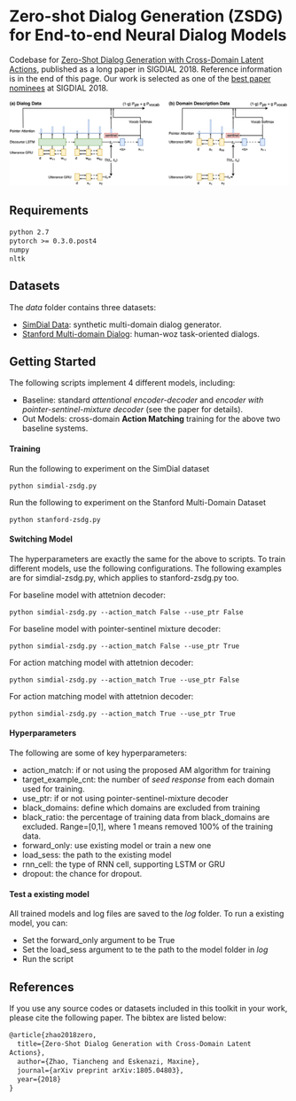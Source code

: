 # Zero-shot Dialog Generation (ZSDG) for End-to-end Neural Dialog Models
Codebase for [Zero-Shot Dialog Generation with Cross-Domain Latent Actions](https://arxiv.org/abs/1805.04803), published as a long paper in SIGDIAL 2018. Reference information is in the end of this page.
Our work is selected as one of the [best paper nominees](http://workshops.sigdial.org/conference19/proceedings.html#bestpapercandidates) at SIGDIAL 2018.

<p align="center">
  <img width="700" src="sigdial_zs_ed.png">
</p>

## Requirements
    python 2.7
    pytorch >= 0.3.0.post4
    numpy
    nltk
    
## Datasets
The *data* folder contains three datasets:
- [SimDial Data](https://github.com/snakeztc/SimDial): synthetic multi-domain dialog generator.
- [Stanford Multi-domain Dialog](https://nlp.stanford.edu/blog/a-new-multi-turn-multi-domain-task-oriented-dialogue-dataset/): human-woz task-oriented dialogs.


## Getting Started

The following scripts implement 4 different models, including:
- Baseline: standard *attentional encoder-decoder* and *encoder with pointer-sentinel-mixture decoder* (see the paper for details).
- Out Models: cross-domain **Action Matching** training for the above two baseline systems. 

#### Training

Run the following to experiment on the SimDial dataset

    python simdial-zsdg.py
    
Run the following to experiment on the Stanford Multi-Domain Dataset

    python stanford-zsdg.py
    
    
#### Switching Model

The hyperparameters are exactly the same for the above to scripts. To train different models, use the following 
configurations. The following examples are for simdial-zsdg.py, which applies to stanford-zsdg.py too.

For baseline model with attetnion decoder:

    python simdial-zsdg.py --action_match False --use_ptr False
    
For baseline model with pointer-sentinel mixture decoder:

    python simdial-zsdg.py --action_match False --use_ptr True    
    
For action matching model with attetnion decoder:

    python simdial-zsdg.py --action_match True --use_ptr False
    
For action matching model with attetnion decoder:

    python simdial-zsdg.py --action_match True --use_ptr True    


#### Hyperparameters
The following are some of key hyperparameters:

- action_match: if or not using the proposed AM algorithm for training
- target_example_cnt: the number of *seed response* from each domain used for training.
- use_ptr: if or not using pointer-sentinel-mixture decoder
- black_domains: define which domains are excluded from training
- black_ratio: the percentage of training data from black_domains are excluded. Range=[0,1], where 1 means removed 
100% of the training data.
- forward_only: use existing model or train a new one
- load_sess: the path to the existing model
- rnn_cell: the type of RNN cell, supporting LSTM or GRU
- dropout: the chance for dropout.


#### Test a existing model
All trained models and log files are saved to the *log* folder. To run a existing model, you can:

- Set the forward_only argument to be True
- Set the load_sess argument to te the path to the model folder in *log*
- Run the script 

## References
   If you use any source codes or datasets included in this toolkit in your work, please cite the following paper. The bibtex are listed below:
   
    @article{zhao2018zero,
      title={Zero-Shot Dialog Generation with Cross-Domain Latent Actions},
      author={Zhao, Tiancheng and Eskenazi, Maxine},
      journal={arXiv preprint arXiv:1805.04803},
      year={2018}
    }

